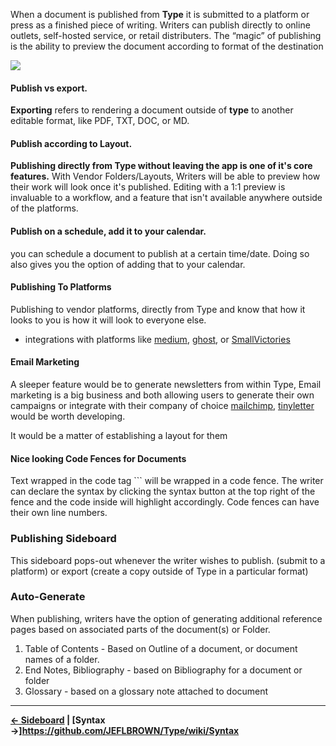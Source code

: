 When a document is published from **Type** it is submitted to a platform or press as a finished piece of writing. Writers can publish directly to online outlets, self-hosted service, or retail distributers. The “magic” of publishing is the ability to preview the document according to format of the destination

![](https://via.placeholder.com/1000x480)

#### Publish vs export.
**Exporting** refers to rendering a document outside of **type** to another editable format, like PDF, TXT, DOC, or MD.

#### Publish according to Layout.
**Publishing directly from Type without leaving the app is one of it's core features.** With Vendor Folders/Layouts, Writers will be able to preview how their work will look once it's published. Editing with a 1:1 preview is invaluable to a workflow, and a feature that isn't available anywhere outside of the platforms.

#### Publish on a schedule, add it to your calendar.
you can schedule a document to publish at a certain time/date. Doing so also gives you the option of adding that to your calendar.

#### Publishing To Platforms
Publishing to vendor platforms, directly from Type and know that how it looks to you is how it will look to everyone else.
- integrations with platforms like [medium](www.medium.com), [ghost](ghost.org), or [SmallVictories](smallvictori.es)

#### Email Marketing
A sleeper feature would be to generate newsletters from within Type, Email marketing is a big business and both allowing users to generate their own campaigns or integrate with their company of choice [mailchimp](www.mailchimp.com), [tinyletter](tinyletter.com) would be worth developing.

It would be a matter of establishing a layout for them

#### Nice looking Code Fences for Documents
Text wrapped in the code tag \`\`\` will be  wrapped in a code fence. The writer can declare the syntax by clicking the syntax button at the top right of the fence and the code inside will highlight accordingly. Code fences can have their own line numbers.

### Publishing Sideboard
This sideboard pops-out whenever the writer wishes to publish. (submit to a platform) or export (create a copy outside of Type in a particular format)

### Auto-Generate
When publishing, writers have the option of generating additional reference pages based on associated parts of the document(s) or Folder.

1. Table of Contents - Based on Outline of a document, or document names of a folder.
2. End Notes, Bibliography - based on Bibliography for a document or folder
3. Glossary - based on a glossary note attached to document



----
**[← Sideboard](https://github.com/JEFLBROWN/Type/wiki/Sideboard) | [Syntax →]https://github.com/JEFLBROWN/Type/wiki/Syntax**
